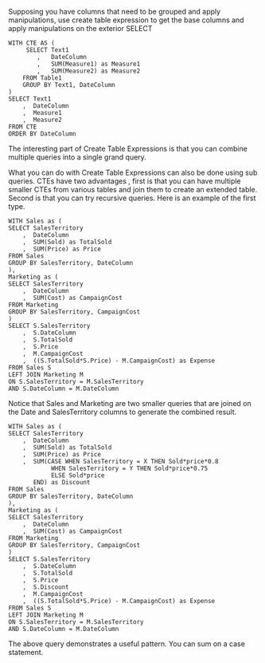 Supposing you have columns that need to be grouped and apply manipulations, use create table expression to get the base columns and apply manipulations on the exterior SELECT 

```
WITH CTE AS ( 
     SELECT Text1
        ,   DateColumn
        ,   SUM(Measure1) as Measure1
        ,   SUM(Measure2) as Measure2
    FROM Table1
    GROUP BY Text1, DateColumn
)
SELECT Text1
    ,  DateColumn
    ,  Measure1
    ,  Measure2
FROM CTE 
ORDER BY DateColumn
```
The interesting part of Create Table Expressions is that you can combine multiple queries into a single grand query.

What you can do with Create Table Expressions can also be done using sub queries. CTEs have two advantages , first is that you can have multiple smaller CTEs from various tables and join them to create an extended table. Second is that you can try recursive queries. Here is an example of the first type.

```
WITH Sales as ( 
SELECT SalesTerritory
    ,  DateColumn
    ,  SUM(Sold) as TotalSold
    ,  SUM(Price) as Price 
FROM Sales 
GROUP BY SalesTerritory, DateColumn
),
Marketing as (
SELECT SalesTerritory
    ,  DateColumn
    ,  SUM(Cost) as CampaignCost
FROM Marketing
GROUP BY SalesTerritory, CampaignCost
)
SELECT S.SalesTerritory
    ,  S.DateColumn
    ,  S.TotalSold
    ,  S.Price
    ,  M.CampaignCost
    ,  ((S.TotalSold*S.Price) - M.CampaignCost) as Expense
FROM Sales S 
LEFT JOIN Marketing M 
ON S.SalesTerritory = M.SalesTerritory
AND S.DateColumn = M.DateColumn
```

Notice that Sales and Marketing are two smaller queries that are joined on the Date and SalesTerritory columns to generate the combined result.

```
WITH Sales as ( 
SELECT SalesTerritory
    ,  DateColumn
    ,  SUM(Sold) as TotalSold
    ,  SUM(Price) as Price 
    ,  SUM(CASE WHEN SalesTerritory = X THEN Sold*price*0.8
            WHEN SalesTerritory = Y THEN Sold*price*0.75
            ELSE Sold*price
       END) as Discount
FROM Sales 
GROUP BY SalesTerritory, DateColumn
),
Marketing as (
SELECT SalesTerritory
    ,  DateColumn
    ,  SUM(Cost) as CampaignCost
FROM Marketing
GROUP BY SalesTerritory, CampaignCost
)
SELECT S.SalesTerritory
    ,  S.DateColumn
    ,  S.TotalSold
    ,  S.Price
    ,  S.Discount
    ,  M.CampaignCost
    ,  ((S.TotalSold*S.Price) - M.CampaignCost) as Expense
FROM Sales S 
LEFT JOIN Marketing M 
ON S.SalesTerritory = M.SalesTerritory
AND S.DateColumn = M.DateColumn
```
The above query demonstrates a useful pattern. You can sum on a case statement. 